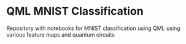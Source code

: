# QML MNIST Classification
Repository with notebooks for MNIST classification using QML using various feature maps and quantum circuits

